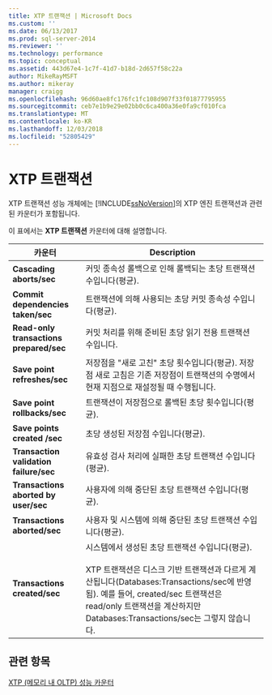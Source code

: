 ```yaml
---
title: XTP 트랜잭션 | Microsoft Docs
ms.custom: ''
ms.date: 06/13/2017
ms.prod: sql-server-2014
ms.reviewer: ''
ms.technology: performance
ms.topic: conceptual
ms.assetid: 443d67e4-1c7f-41d7-b18d-2d657f58c22a
author: MikeRayMSFT
ms.author: mikeray
manager: craigg
ms.openlocfilehash: 96d60ae8fc176fc1fc108d907f33f01877795955
ms.sourcegitcommit: ceb7e1b9e29e02bb0c6ca400a36e0fa9cf010fca
ms.translationtype: MT
ms.contentlocale: ko-KR
ms.lasthandoff: 12/03/2018
ms.locfileid: "52805429"
---
```

# <a name="xtp-transactions"></a>XTP 트랜잭션
  XTP 트랜잭션 성능 개체에는 [!INCLUDE[ssNoVersion](../../includes/ssnoversion-md.md)]의 XTP 엔진 트랜잭션과 관련된 카운터가 포함됩니다.  
  
 이 표에서는 **XTP 트랜잭션** 카운터에 대해 설명합니다.  
  
|카운터|Description|  
|-------------|-----------------|  
|**Cascading aborts/sec**|커밋 종속성 롤백으로 인해 롤백되는 초당 트랜잭션 수입니다(평균).|  
|**Commit dependencies taken/sec**|트랜잭션에 의해 사용되는 초당 커밋 종속성 수입니다(평균).|  
|**Read-only transactions prepared/sec**|커밋 처리를 위해 준비된 초당 읽기 전용 트랜잭션 수입니다.|  
|**Save point refreshes/sec**|저장점을 "새로 고친" 초당 횟수입니다(평균). 저장점 새로 고침은 기존 저장점이 트랜잭션의 수명에서 현재 지점으로 재설정될 때 수행됩니다.|  
|**Save point rollbacks/sec**|트랜잭션이 저장점으로 롤백된 초당 횟수입니다(평균).|  
|**Save points created /sec**|초당 생성된 저장점 수입니다(평균).|  
|**Transaction validation failure/sec**|유효성 검사 처리에 실패한 초당 트랜잭션 수입니다(평균).|  
|**Transactions aborted by user/sec**|사용자에 의해 중단된 초당 트랜잭션 수입니다(평균).|  
|**Transactions aborted/sec**|사용자 및 시스템에 의해 중단된 초당 트랜잭션 수입니다(평균).|  
|**Transactions created/sec**|시스템에서 생성된 초당 트랜잭션 수입니다(평균).<br /><br /> XTP 트랜잭션은 디스크 기반 트랜잭션과 다르게 계산됩니다(Databases:Transactions/sec에 반영됨). 예를 들어, created/sec 트랜잭션은 read/only 트랜잭션을 계산하지만 Databases:Transactions/sec는 그렇지 않습니다.|  
  
## <a name="see-also"></a>관련 항목  
 [XTP &#40;메모리 내 OLTP&#41; 성능 카운터](../../integration-services/performance/performance-counters.md)  
  
  

